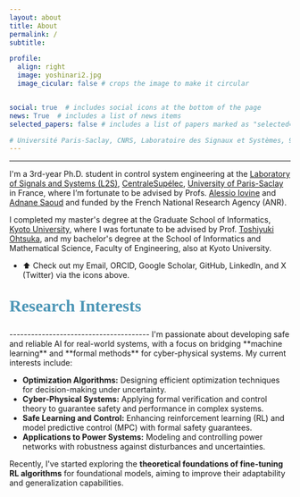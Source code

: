 ```yaml
---
layout: about
title: About
permalink: /
subtitle: 

profile:
  align: right
  image: yoshinari2.jpg
  image_cicular: false # crops the image to make it circular


social: true  # includes social icons at the bottom of the page
news: True  # includes a list of news items
selected_papers: false # includes a list of papers marked as "selected={true}"

# Université Paris-Saclay, CNRS, Laboratoire des Signaux et Systèmes, 91190, Gif-sur-Yvette, France
---
```

---------------------------------------
I'm a 3rd-year Ph.D. student in control system engineering at the [Laboratory of Signals and Systems (L2S)](https://l2s.centralesupelec.fr), [CentraleSupélec](https://www.centralesupelec.fr/en/), [University of Paris-Saclay](https://www.universite-paris-saclay.fr/en/) in France, where I’m fortunate to be advised by Profs. [Alessio Iovine](https://sites.google.com/view/alessioiovine/) and [Adnane Saoud](https://sites.google.com/view/adnanesaoud/) and funded by the French National Research Agency (ANR).

I completed my master's degree at the Graduate School of Informatics, [Kyoto University](https://www.kyoto-u.ac.jp/en), where I was fortunate to be advised by Prof. [Toshiyuki Ohtsuka](http://www.ids.sys.i.kyoto-u.ac.jp/~ohtsuka/index.htm), and my bachelor's degree at the School of Informatics and Mathematical Science, Faculty of Engineering, also at Kyoto University.

- ⬆️ Check out my Email, ORCID, Google Scholar, GitHub, LinkedIn, and X (Twitter) via the icons above.
 <style>/*
 My CV is available [here](https://drive.google.com/file/d/1UF-xSUt42NeCobBX2o89UOWqrAKKEh-z/view?usp=sharing). Please contact me via [email](up46564qu@gmail.com) for the most updated version.
 ---------------------------------------
I’m Yoshinari Takayama, a 2nd-year graduate student in Graduate School of Informatics, [Kyoto University](https://www.kyoto-u.ac.jp/en), Japan. My research supervisor is <a href="http://www.ids.sys.i.kyoto-u.ac.jp/~ohtsuka/index.htm">Toshiyuki Ohtsuka</a>.

- title: Honors and Awards
  type: time_table
  contents:
    - year: 2023.3
      items: 
        - システム制御情報学会　学会賞奨励賞
    - year: 2023.3
      items: 
        - SICE International Young Authors Award (CDC'22)
    - year: 2022.5
      items: 
        - 学生優秀発表賞 (SCI'22) 
 */</style>

<style>
.about h2 {
    font-family: 'Georgia', cursive;
    font-size: 30px;    /* Larger font size */
    color: #4C96B6;       /* Purple color */
    font-weight: bold;   /* Bold for better visibility */
    margin-top: 30px;    /* Add some spacing between sections */
}
</style>

<div class="about">
<h2>Research Interests</h2>
</div>
---------------------------------------
I'm passionate about developing safe and reliable AI for real-world systems, with a focus on bridging **machine learning** and **formal methods** for cyber-physical systems. My current interests include:

- **Optimization Algorithms:** Designing efficient optimization techniques for decision-making under uncertainty.  
- **Cyber-Physical Systems:** Applying formal verification and control theory to guarantee safety and performance in complex systems.
- **Safe Learning and Control:** Enhancing reinforcement learning (RL) and model predictive control (MPC) with formal safety guarantees.    
- **Applications to Power Systems:** Modeling and controlling power networks with robustness against disturbances and uncertainties.  

Recently, I've started exploring the **theoretical foundations of fine-tuning RL algorithms** for foundational models, aiming to improve their adaptability and generalization capabilities.

 <style>/*

 * Safe Learning Frameworks: Developing innovative stochastic frameworks to ensure ethical and reliable LLM performance. 

* Formal Verification for AI: Applying methods from control theory, symbolic reasoning, and Bayesian approaches to probabilistically guarantee the behavior of LLMs

* Optimization Algorithms: Designing efficient algorithms for formal specifications and temporal reasoning. My STLCCP algorithm has improved processing speed for temporal logic constraints.

* Key Research Areas:
a) Control theory and reinforcement learning
b) Formal verification and symbolic methods
c) Stochastic programming and Bayesian approaches

* Hallucination Mitigation: Advancing techniques like Reinforcement Learning from Human Feedback (RLHF) to reduce LLM hallucinations.
 Hallucination Mitigation: I focus on tackling LLM hallucinations, particularly in the temporal reasoning domain. The Reinforcement Learning from Human Feedback (RLHF) framework is one approach I'm exploring to address this challenge.
Probabilistic Guarantees: I investigate how we can provide probabilistic guarantees against hallucinations in LLMs and potential Artificial General Intelligence systems.
Interdisciplinary Approach:

 __Control and verification of Cyber Physical Systems__: are generally tough, due to the hybrid nature of CPS, in which both continuous and discrete dynamics exist. 
 Such hybrid systems are becoming very complex, and so the specification requirements are.
 the mathematical approaches developed in the field of 
My research focuses on control of cyber physical system (CPS), using the method of __optimization, control theory, formal methods and machine learning__. 


I use tools from the field of control theory, such as optimal control, Lyapunov's method, stability, and nonlinear control mainly to deal with continuous dynamics.

I use tools from the field of formal method, such as temporal logic, automata theory, category theory, and other abstract algebraic methods mainly to specify requirements and to deal with discrete dynamics.

Write your biography here. Tell the world about yourself. Link to your favorite [subreddit](http://reddit.com). You can put a picture in, too. The code is already in, just name your picture `prof_pic.jpg` and put it in the `img/` folder.

Put your address / P.O. box / other info right below your picture. You can also disable any these elements by editing `profile` property of the YAML header of your `_pages/about.md`. Edit `_bibliography/papers.bib` and Jekyll will render your [publications page](/al-folio/publications/) automatically.

Link to your social media connections, too. This theme is set up to use [Font Awesome icons](http://fortawesome.github.io/Font-Awesome/) and [Academicons](https://jpswalsh.github.io/academicons/), like the ones below. Add your Facebook, Twitter, LinkedIn, Google Scholar, or just disable all of them.

*/</style>



<!--
### *News*
---------------------------------------
{% twitter https://twitter.com/newewen_ maxwidth=500 limit=3 %}


-->
